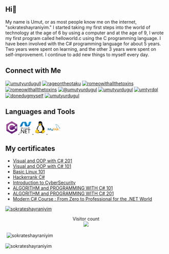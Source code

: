 ## Hi👋 
My name is Umut, or as most people know me on the internet, "sokrateshayraniyim." I started taking my first steps into the world of technology at the age of 6 by using a computer and at the age of 9, I wrote my first program called helloworld.c using the C programming language. I have been involved with the C# programming language for about 5 years. Two years were spent on learning, and the other 3 years were spent on self-improvement. I continue to add new things to myself every day.

## Connect with Me

<p align="left">
<a href="https://instagram.com/umutyurdugull" target="blank"><img align="center" src="https://raw.githubusercontent.com/rahuldkjain/github-profile-readme-generator/master/src/images/icons/Social/instagram.svg" alt="umutyurdugull" height="30" width="40" /></a>
<a href="https://codepen.io/rageontheotaku" target="blank"><img align="center" src="https://raw.githubusercontent.com/rahuldkjain/github-profile-readme-generator/master/src/images/icons/Social/codepen.svg" alt="rageontheotaku" height="30" width="40" /></a>
<a href="https://stackoverflow.com/users/romeowithallthetoxins" target="blank"><img align="center" src="https://raw.githubusercontent.com/rahuldkjain/github-profile-readme-generator/master/src/images/icons/Social/stack-overflow.svg" alt="romeowithallthetoxins" height="30" width="40" /></a>
<a href="https://codesandbox.com/romeowithallthetoxins" target="blank"><img align="center" src="https://raw.githubusercontent.com/rahuldkjain/github-profile-readme-generator/master/src/images/icons/Social/codesandbox.svg" alt="romeowithallthetoxins" height="30" width="40" /></a>
<a href="https://hashnode.com/@umutyurdugul" target="blank"><img align="center" src="https://raw.githubusercontent.com/rahuldkjain/github-profile-readme-generator/master/src/images/icons/Social/hashnode.svg" alt="@umutyurdugul" height="30" width="40" /></a>
<a href="https://www.codechef.com/users/umutyurdugul" target="blank"><img align="center" src="https://cdn.jsdelivr.net/npm/simple-icons@3.1.0/icons/codechef.svg" alt="umutyurdugul" height="30" width="40" /></a>
<a href="https://www.hackerrank.com/umtyrdql" target="blank"><img align="center" src="https://raw.githubusercontent.com/rahuldkjain/github-profile-readme-generator/master/src/images/icons/Social/hackerrank.svg" alt="umtyrdql" height="30" width="40" /></a>
<a href="https://www.leetcode.com/donedugmyself" target="blank"><img align="center" src="https://raw.githubusercontent.com/rahuldkjain/github-profile-readme-generator/master/src/images/icons/Social/leet-code.svg" alt="donedugmyself" height="30" width="40" /></a>
<a href="https://www.topcoder.com/members/umutyurdugul" target="blank"><img align="center" src="https://raw.githubusercontent.com/rahuldkjain/github-profile-readme-generator/master/src/images/icons/Social/topcoder.svg" alt="umutyurdugul" height="30" width="40" /></a>
</p>



## Languages and Tools
 <a href="https://www.w3schools.com/cs/" target="_blank" rel="noreferrer"> <img src="https://raw.githubusercontent.com/devicons/devicon/master/icons/csharp/csharp-original.svg" alt="csharp" width="40" height="40"/> </a> <a href="https://dotnet.microsoft.com/" target="_blank" rel="noreferrer"> <img src="https://raw.githubusercontent.com/devicons/devicon/master/icons/dot-net/dot-net-original-wordmark.svg" alt="dotnet" width="40" height="40"/> </a> <a href="https://www.linux.org/" target="_blank" rel="noreferrer"> <img src="https://raw.githubusercontent.com/devicons/devicon/master/icons/linux/linux-original.svg" alt="linux" width="40" height="40"/> </a> <a href="https://www.mysql.com/" target="_blank" rel="noreferrer"> <img src="https://raw.githubusercontent.com/devicons/devicon/master/icons/mysql/mysql-original-wordmark.svg" alt="mysql" width="40" height="40"/> </a> </p>

## My certificates 
- [Visual and OOP with C# 201](https://gelecegiyazanlar.turkcell.com.tr/certificate/dWlkMjQxMzI5Y2lkNDYwMDBxaWQxNDZlbmQ=)
- [Visual and OOP with C# 101](https://gelecegiyazanlar.turkcell.com.tr/certificate/dWlkMjQxMzI5Y2lkNDU5OTlxaWQxNDVlbmQ=)
- [Basic Linux 101 ](https://gelecegiyazanlar.turkcell.com.tr/certificate/dWlkMjQxMzI5Y2lkMzUycWlkOTdlbmQ=)
- [Hackerrank C#](https://www.hackerrank.com/certificates/bab79d5d7a4b)
- [Introduction to CyberSecurity](https://gelecegiyazanlar.turkcell.com.tr/certificate/dWlkMjQxMzI5Y2lkNDU4MDNxaWQxNDRlbmQ=)
- [ALGORITHM and PROGRAMMING WITH C# 101](https://gelecegiyazanlar.turkcell.com.tr/certificate/dWlkMjQxMzI5Y2lkMzYwNDBxaWQxMjVlbmQ=)
- [ALGORITHM and PROGRAMMING WITH C# 201](https://gelecegiyazanlar.turkcell.com.tr/certificate/dWlkMjQxMzI5Y2lkMzYwNDFxaWQxMjZlbmQ=)
- [Modern C# Course : From Zero to Professional for the .NET World](https://www.udemy.com/certificate/UC-a1d8894a-4734-457f-b027-f65bdf797bf9/)

<p align="left"> <a href="https://github.com/ryo-ma/github-profile-trophy"><img src="https://github-profile-trophy.vercel.app/?username=sokrateshayraniyim" alt="sokrateshayraniyim" /></a> </p>
<p align="left">
</p>
<p align="center"> 
  Visitor count<br>
  <img src="https://profile-counter.glitch.me/sokrateshayraniyim/count.svg" />
</p>
<p>&nbsp;<img align="center" src="https://github-readme-stats.vercel.app/api?username=sokrateshayraniyim&show_icons=true&locale=en" alt="sokrateshayraniyim" /></p>
<p><img align="center" src="https://github-readme-streak-stats.herokuapp.com/?user=sokrateshayraniyim&" alt="sokrateshayraniyim" /></p>
<p align="left">
</p>

